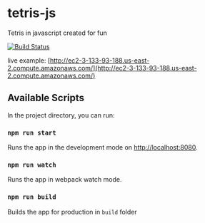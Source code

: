 # tetris-js

Tetris in javascript created for fun

[![Build Status](https://travis-ci.org/knapcp3/tetris-js.svg?branch=master)](https://travis-ci.org/knapcp3/tetris-js)

live example: [http://ec2-3-133-93-188.us-east-2.compute.amazonaws.com/](http://ec2-3-133-93-188.us-east-2.compute.amazonaws.com/)


## Available Scripts

In the project directory, you can run:

### `npm run start`

Runs the app in the development mode on [http://localhost:8080](http://localhost:8080).<br>

### `npm run watch`

Runs the app in webpack watch mode.

### `npm run build`

Builds the app for production in `build` folder

